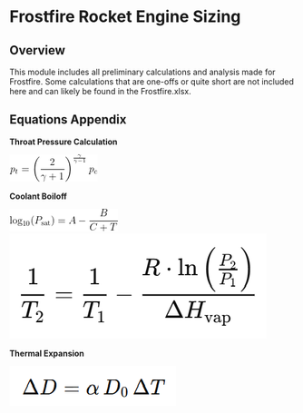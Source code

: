# Frostfire Rocket Engine Sizing

## Overview
This module includes all preliminary calculations and analysis made for Frostfire. Some calculations that are one-offs or quite short are not included here and can likely be found in the Frostfire.xlsx. 

## Equations Appendix

**Throat Pressure Calculation**

![(FIG 1) Throat Pressure Equation](images/throat_pressure_eq.png)

**Coolant Boiloff**

![(FIG 2) Coolant Boiloff](images/antoine's%20equation.png)
![(FIG 3) Coolant Boiloff](images/clausius_clapeyron.png)

**Thermal Expansion**

![[FIG 4] Thermal Expansion](images/thermal_expansion.png)